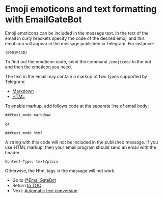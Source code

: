 # Emoji emoticons and text formatting with EmailGateBot

Emoji emoticons can be included in the message text.
In the text of the email in curly brackets specify the code of the desired emoji and this emoticon will appear in the message published in Telegram.
For instance:

```
{0001F44D}
```

To find out the emoticon code, send the command `/emojicode` to the bot and then the emoticon you need.

The text in the email may contain a markup of two types supported by Telegram:

- [Markdown](https://core.telegram.org/bots/api#markdown-style)
- [HTML](https://core.telegram.org/bots/api#html-style)

To enable markup, add follows code at the separate line of email body:

```
###text_mode markdown
```

or

```
###text_mode html
```

A string with this code will not be included in the published message.
If you use HTML markup, then your email program should send an email with the header

```
Content-Type: text/plain
```

Otherwise, the Html tags in the message will not work.

- Go to [@EmailGateBot](http://t.me/EmailGateBot?start=utm_KDaxQG000_github-en-formatting)
- Return [to TOC](guide.md)
- Next: [Automatic text conversion](text_conversion.md)
